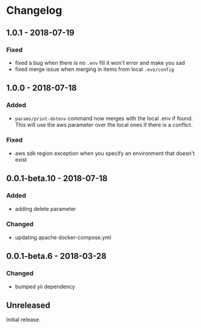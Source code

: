 Changelog
=========
## 1.0.1 - 2018-07-19
### Fixed
- fixed a bug when there is no `.env` fill it won't error and make you sad
- fixed merge issue when merging in items from local `.evo/config`

## 1.0.0 - 2018-07-18
### Added
- `params/print-dotenv` command now merges with the local .env if found. This will 
use the aws parameter over the local ones if there is a conflict.

### Fixed 
- aws sdk region exception when you specify an environment that doesn't exist

## 0.0.1-beta.10 - 2018-07-18
### Added
- adding delete parameter

### Changed
- updating apache docker-compose.yml

## 0.0.1-beta.6 - 2018-03-28
### Changed
- bumped yii dependency

## Unreleased
Initial release.
